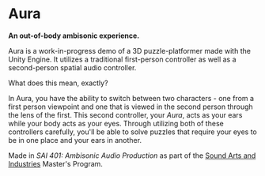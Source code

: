 # Aura

**An out-of-body ambisonic experience.**

Aura is a work-in-progress demo of a 3D puzzle-platformer made with the Unity Engine. It utilizes a traditional first-person controller as well as a second-person spatial audio controller.

What does this mean, exactly?

In Aura, you have the ability to switch between two characters - one from a first person viewpoint and one that is viewed in the second person through the lens of the first. This second controller, your *Aura*, acts as your ears while your body acts as your eyes. Through utilizing both of these controllers carefully, you'll be able to solve puzzles that require your eyes to be in one place and your ears in another.

Made in *SAI 401: Ambisonic Audio Production* as part of the [Sound Arts and Industries](https://sound.northwestern.edu) Master's Program.
